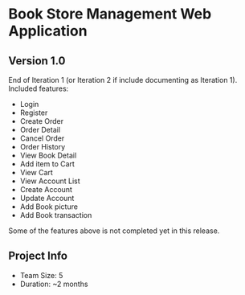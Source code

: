 # Book Store Management Web Application

## Version 1.0

End of Iteration 1 (or Iteration 2 if include documenting as Iteration 1). Included features:
- Login
- Register
- Create Order
- Order Detail
- Cancel Order
- Order History
- View Book Detail
- Add item to Cart
- View Cart
- View Account List
- Create Account
- Update Account
- Add Book picture
- Add Book transaction

Some of the features above is not completed yet in this release.

## Project Info

- Team Size: 5
- Duration: ~2 months
